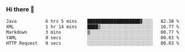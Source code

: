 ### Hi there 👋

<!--
**urzz/urzz** is a ✨ _special_ ✨ repository because its `README.md` (this file) appears on your GitHub profile.

Here are some ideas to get you started:

- 🔭 I’m currently working on ...
- 🌱 I’m currently learning ...
- 👯 I’m looking to collaborate on ...
- 🤔 I’m looking for help with ...
- 💬 Ask me about ...
- 📫 How to reach me: ...
- 😄 Pronouns: ...
- ⚡ Fun fact: ...
-->

<!--START_SECTION:waka-->

```txt
Java           6 hrs 5 mins    ████████████████████▓░░░░   82.38 %
XML            1 hr 14 mins    ████▒░░░░░░░░░░░░░░░░░░░░   16.77 %
Markdown       3 mins          ▒░░░░░░░░░░░░░░░░░░░░░░░░   00.77 %
YAML           0 secs          ░░░░░░░░░░░░░░░░░░░░░░░░░   00.03 %
HTTP Request   0 secs          ░░░░░░░░░░░░░░░░░░░░░░░░░   00.03 %
```

<!--END_SECTION:waka-->
